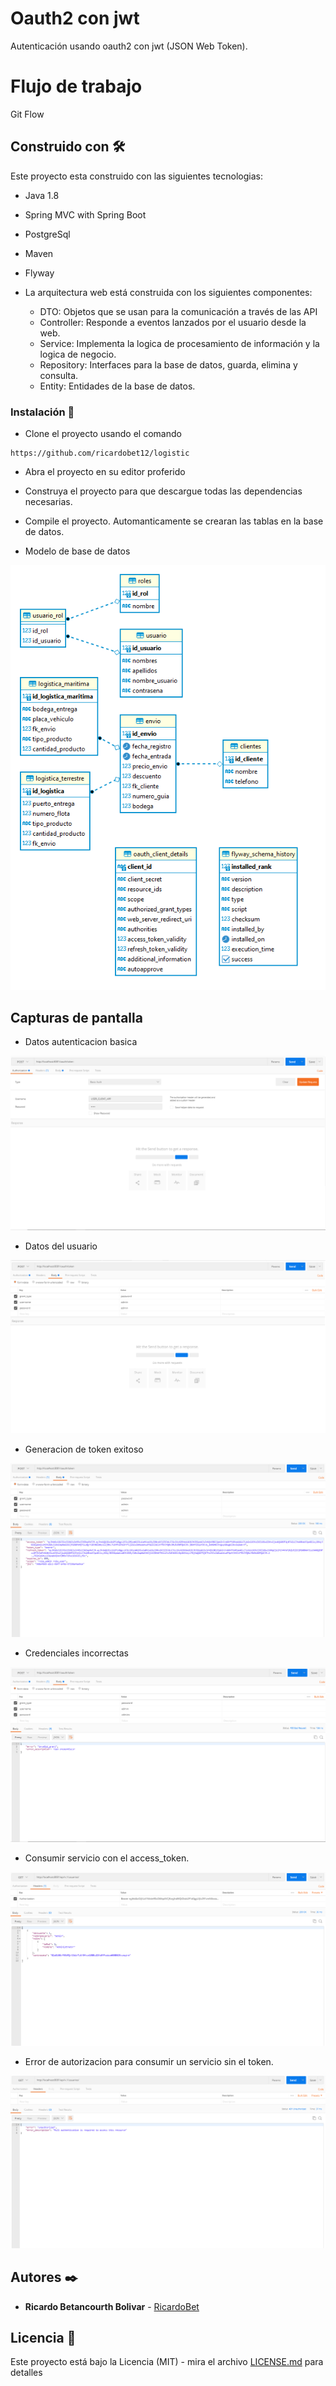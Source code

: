 # Oauth2 con jwt

Autenticación usando oauth2 con jwt (JSON Web Token).

# Flujo de trabajo

Git Flow

## Construido con 🛠️

Este proyecto esta construido con las siguientes tecnologias:

* Java 1.8
* Spring MVC with Spring Boot
* PostgreSql
* Maven
* Flyway

 * La arquitectura web está construida con los siguientes componentes:
   * DTO: Objetos que se usan para la comunicación a través de las API
   * Controller: Responde a eventos lanzados por el usuario desde la web.
   * Service: Implementa la logica de procesamiento de información y la logica de negocio.
   * Repository: Interfaces para la base de datos, guarda, elimina y consulta.
   * Entity: Entidades de la base de datos.
   

### Instalación 🔧

* Clone el proyecto usando el comando

```
https://github.com/ricardobet12/logistic
```

* Abra el proyecto en su editor proferido

* Construya el proyecto para que descargue todas las dependencias necesarias.

* Compile el proyecto. Automanticamente se crearan las tablas en la base de datos.

* Modelo de base de datos

![](capturas/modelo.png)	


## Capturas de pantalla

* Datos autenticacion basica

![](capturas/basic.PNG)

* Datos del usuario

![](capturas/body.PNG)

* Generacion de token exitoso

![](capturas/token.PNG)

* Credenciales incorrectas

![](capturas/credenciales_malas.PNG)

* Consumir servicio con el access_token.

![](capturas/consumir_servicio.PNG)

* Error de autorizacion para consumir un servicio sin el token.

![](capturas/no_autorizado.PNG)


## Autores ✒️

* **Ricardo Betancourth Bolivar** - [RicardoBet](https://github.com/ricardobet12)

## Licencia 📄

Este proyecto está bajo la Licencia (MIT) - mira el archivo [LICENSE.md](https://github.com/ricardobet12/multi-tenant-spring-boot/blob/main/LICENSE) para detalles
